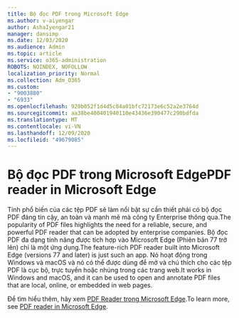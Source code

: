 ```yaml
---
title: Bộ đọc PDF trong Microsoft Edge
ms.author: v-aiyengar
author: AshaIyengar21
manager: dansimp
ms.date: 12/03/2020
ms.audience: Admin
ms.topic: article
ms.service: o365-administration
ROBOTS: NOINDEX, NOFOLLOW
localization_priority: Normal
ms.collection: Adm_O365
ms.custom:
- "9003880"
- "6933"
ms.openlocfilehash: 920b052f1d4d5c84a01bfc72173e6c52a2e3764d
ms.sourcegitcommit: aa38be400401940110e43436e390477c290bdfda
ms.translationtype: MT
ms.contentlocale: vi-VN
ms.lasthandoff: 12/09/2020
ms.locfileid: "49679085"
---
```

# <a name="pdf-reader-in-microsoft-edge"></a><span data-ttu-id="818f2-102">Bộ đọc PDF trong Microsoft Edge</span><span class="sxs-lookup"><span data-stu-id="818f2-102">PDF reader in Microsoft Edge</span></span>

<span data-ttu-id="818f2-103">Tính phổ biến của các tệp PDF sẽ làm nổi bật sự cần thiết phải có bộ đọc PDF đáng tin cậy, an toàn và mạnh mẽ mà công ty Enterprise thông qua.</span><span class="sxs-lookup"><span data-stu-id="818f2-103">The popularity of PDF files highlights the need for a reliable, secure, and powerful PDF reader that can be adopted by enterprise companies.</span></span> <span data-ttu-id="818f2-104">Bộ đọc PDF đa dạng tính năng được tích hợp vào Microsoft Edge (Phiên bản 77 trở lên) chỉ là một ứng dụng.</span><span class="sxs-lookup"><span data-stu-id="818f2-104">The feature-rich PDF reader built into Microsoft Edge (versions 77 and later) is just such an app.</span></span> <span data-ttu-id="818f2-105">Nó hoạt động trong Windows và macOS và nó có thể được dùng để mở và chú thích cho các tệp PDF là cục bộ, trực tuyến hoặc nhúng trong các trang web.</span><span class="sxs-lookup"><span data-stu-id="818f2-105">It works in Windows and macOS, and it can be used to open and annotate PDF files that are local, online, or embedded in web pages.</span></span>

<span data-ttu-id="818f2-106">Để tìm hiểu thêm, hãy xem [PDF Reader trong Microsoft Edge](https://go.microsoft.com/fwlink/?linkid=2140005).</span><span class="sxs-lookup"><span data-stu-id="818f2-106">To learn more, see [PDF reader in Microsoft Edge](https://go.microsoft.com/fwlink/?linkid=2140005).</span></span>
